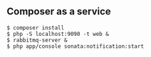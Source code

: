 Composer as a service
---------------------

```cli
$ composer install
$ php -S localhost:9090 -t web &
$ rabbitmq-server &
$ php app/console sonata:notification:start
```
